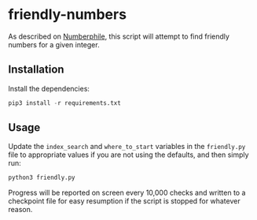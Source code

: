 # friendly-numbers

As described on [Numberphile](https://www.youtube.com/watch?v=KZ1BVlURwfI), this script will attempt to find friendly numbers for a given integer.

## Installation
Install the dependencies:

```python
pip3 install -r requirements.txt
```

## Usage
Update the `index_search` and `where_to_start` variables in the `friendly.py` file to appropriate values if you are not using the defaults, and then simply run:

```sh
python3 friendly.py
```

Progress will be reported on screen every 10,000 checks and written to a checkpoint file for easy resumption if the script is stopped for whatever reason.